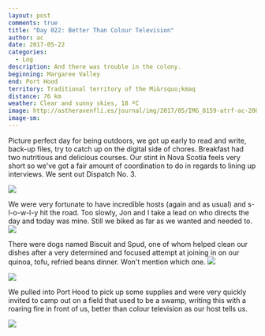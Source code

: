 ```yaml
---
layout: post
comments: true
title: "Day 022: Better Than Colour Television"
author: ac
date: 2017-05-22
categories:
  - Log
description: And there was trouble in the colony.
beginning: Margaree Valley 
end: Port Hood
territory: Traditional territory of the Mi&rsquo;kmaq 
distance: 76 km
weather: Clear and sunny skies, 18 ºC
image: http://astheravenfli.es/journal/img/2017/05/IMG_8159-atrf-ac-2000-web.jpg
image-sm:
---
```


Picture perfect day for being outdoors, we got up early to read and write, back-up files, try to catch up on the digital side of chores. Breakfast had two nutritious and delicious courses. Our stint in Nova Scotia feels very short so we've got a fair amount of coordination to do in regards to lining up interviews. We sent out Dispatch No. 3. 

<img src="http://astheravenfli.es/journal/img/2017/05/IMG_8135-atrf-ac-2000-web.jpg">

We were very fortunate to have incredible hosts (again and as usual) and s-l-o-w-l-y hit the road. Too slowly, Jon and I take a lead on who directs the day and today was mine. Still we biked as far as we wanted and needed to.
<img src="http://astheravenfli.es/journal/img/2017/05/IMG_8138-atrf-ac-2000-web.jpg">

There were dogs named Biscuit and Spud, one of whom helped clean our dishes after a very determined and focused attempt at joining in on our quinoa, tofu, refried beans dinner. Won't mention which one.
<img src="http://astheravenfli.es/journal/img/2017/05/IMG_8149-atrf-ac-2000-web.jpg">

<img src="http://astheravenfli.es/journal/img/2017/05/IMG_8157-atrf-ac-2000-web.jpg">

We pulled into Port Hood to pick up some supplies and were very quickly invited to camp out on a field that used to be a swamp, writing this with a roaring fire in front of us, better than colour television as our host tells us. 

<img src="http://astheravenfli.es/journal/img/2017/05/IMG_8156-atrf-ac-2000-web.jpg">



